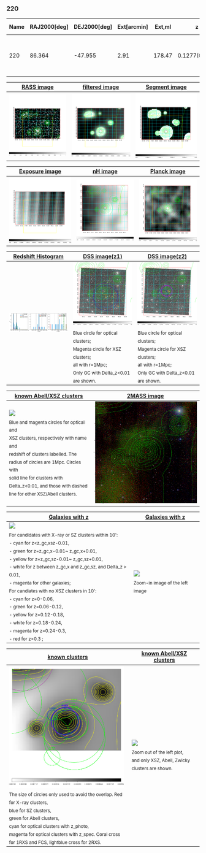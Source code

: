 <div STYLE="page-break-after: always;"></div>

### 220

|Name|RAJ2000[deg]|DEJ2000[deg] |Ext[arcmin]| Ext,ml | z | z_src| C|GC(XSZ,Delta_z<0.01)| GC(OPT,Delta_z<0.01)|GC| R_sig[arcmin] | R500[arcmin] | R500[Mpc]| CRsig[c/s] | CR500[c/s] |L500[1E44 erg/s]|F500[1E-12 erg/s/cm^2]| M500[1E14 Msun]|Tx[keV]|Cnt_sig|Beta|Rc[arcmin]|Comment|Alias|
|---|---|---|---|---|---|------|---|--------|---------|----------|---|---|---|---|---|---|---|---|---|---|---|---|---|---|
|220| 86.364| -47.955| 2.91| 178.47| 0.1277(0.000)| z_xsz| B| MCXC, PSZ2, Tar| A| A, B15, MCXC, N, PSZ2, Tar, W| 10.262| 7.567| 1.036| 0.262(0.023)| 0.251(0.023)| 2.029(0.088)| 4.733(0.206)| 3.58(0.08)| 4.90(0.07)| 207.2| 0.939(-0.077+0.044)| 5.895(-0.546+0.377)| -| k364|

|[RASS image](../image/220/220_img.pdf)|[filtered image](../image/220/220_fil.pdf)|[Segment image](../image/220/220_seg.pdf)|
|-------------------|--------------------|-------------------|
| <img src="../image/220/220_img.png" width="300">  | <img src="../image/220/220_fil.png" width="300">   | <img src="../image/220/220_seg.png" width="300">  |

|[Exposure image](../image/220/220_mex.pdf)| [nH image](../image/220/220_nh.pdf)| [Planck image](../image/220/220_p.pdf)|
|-------------------|--------------------|-------------------|
|<img src="../image/220/220_mex.png" width="300">   | <img src="../image/220/220_nh.png" width="300">    | <img src="../image/220/220_p.png" width="300"> |

|[Redshift Histogram](../image/220/220_zg.pdf) | [DSS image(z1)](../image/220/220_dss_z1.pdf)      |  [DSS image(z2)](../image/220/220_dss_z2.pdf)    |
|-------------------|--------------------|-------------------|
|<img src="../image/220/220_zg.png" width="300"> |<img src="../image/220/220_dss_z1.png" width="300"> <sub><br>Blue circle for optical clusters; <br>Magenta circle for XSZ clusters; <br>all with r=1Mpc; <br>Only GC with Delta_z<0.01 are shown. </sub>| <img src="../image/220/220_dss_z2.png" width="300"><sub><br>Blue circle for optical clusters; <br>Magenta circle for XSZ clusters; <br>all with r=1Mpc; <br>Only GC with Delta_z<0.01 are shown. </sub> |

|[known Abell/XSZ clusters](../image/220/220_m.pdf) | [2MASS image](../image/220/220_2mass.pdf)      |
|-------------------|-------------------|
|<img src=../image/220/220_m.png width="300"> <br><sub>Blue and magenta circles for optical and <br>XSZ clusters, respectively with name and <br>redshift of clusters labelled. The <br>radius of circles are 1Mpc. Circles with <br>solid line for clusters with <br>Delta_z<0.01, and those with dashed <br>line for other XSZ/Abell clusters.        </sub>|<img src="../image/220/220_2mass.png" width="300">  |

|[Galaxies with z](../image/220/220_opt_ned.pdf) |[Galaxies with z](../image/220/220_opt_ned_zoom.pdf) |
|-------------------|-------------------|
| <img src=../image/220/220_opt_ned.png width="300"> <br><sub> For candidates with X-ray or SZ clusters within 10': <br> - cyan for z<z_gc,xsz-0.01, <br> - green for z=z_gc,x-0.01~ z_gc,x+0.01, <br> - yellow for z=z_gc,sz-0.01~ z_gc,sz+0.01, <br> - white for z between z_gc,x and z_gc,sz, and Delta_z > 0.01, <br> - magenta for other galaxies; <br>For candiates with no XSZ clusters in 10': <br> - cyan for z=0-0.06, <br> - green for z=0.06-0.12, <br> - yellow for z=0.12-0.18, <br> - white for z=0.18-0.24, <br> - magenta for z=0.24-0.3, <br> - red for z>0.3 ;  </sub>|<img src=../image/220/220_opt_ned_zoom.png width="300">  <br><sub> Zoom-in image of the left image</sub>|

|[known clusters](../image/220/220_gc.pdf) |[known Abell/XSZ clusters](../image/220/220_gc_large.pdf) |
|-------------------|-------------------|
| <img src=../image/220/220_gc.png width="300"> <br><sub> The size of circles only used to avoid the overlap. Red for X-ray clusters, <br> blue for SZ clusters, <br> green for Abell clusters, <br> cyan for optical clusters with z_photo, <br> magenta for optical clusters with z_spec. Coral cross for 1RXS and FCS, lightblue cross for 2RXS. </sub>|<img src=../image/220/220_gc_large.png width="300"> <br><sub> Zoom out of the left plot, <br> and only XSZ, Abell, Zwicky clusters are shown. </sub> |



